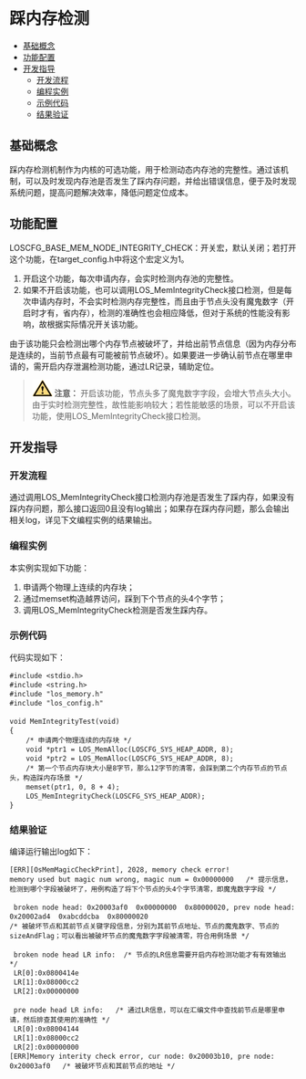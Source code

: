 # 踩内存检测<a name="ZH-CN_TOPIC_0000001124471131"></a>

-   [基础概念](#section17368154517335)
-   [功能配置](#section4696190123420)
-   [开发指导](#section672362973417)
    -   [开发流程](#section026014863416)
    -   [编程实例](#section186311302356)
    -   [示例代码](#section12709533354)
    -   [结果验证](#section81214126369)


## 基础概念<a name="section17368154517335"></a>

踩内存检测机制作为内核的可选功能，用于检测动态内存池的完整性。通过该机制，可以及时发现内存池是否发生了踩内存问题，并给出错误信息，便于及时发现系统问题，提高问题解决效率，降低问题定位成本。

## 功能配置<a name="section4696190123420"></a>

LOSCFG\_BASE\_MEM\_NODE\_INTEGRITY\_CHECK：开关宏，默认关闭；若打开这个功能，在target\_config.h中将这个宏定义为1。

1.  开启这个功能，每次申请内存，会实时检测内存池的完整性。
2.  如果不开启该功能，也可以调用LOS\_MemIntegrityCheck接口检测，但是每次申请内存时，不会实时检测内存完整性，而且由于节点头没有魔鬼数字（开启时才有，省内存），检测的准确性也会相应降低，但对于系统的性能没有影响，故根据实际情况开关该功能。

由于该功能只会检测出哪个内存节点被破坏了，并给出前节点信息（因为内存分布是连续的，当前节点最有可能被前节点破坏）。如果要进一步确认前节点在哪里申请的，需开启内存泄漏检测功能，通过LR记录，辅助定位。

>![](../public_sys-resources/icon-caution.gif) **注意：** 
>开启该功能，节点头多了魔鬼数字字段，会增大节点头大小。由于实时检测完整性，故性能影响较大；若性能敏感的场景，可以不开启该功能，使用LOS\_MemIntegrityCheck接口检测。

## 开发指导<a name="section672362973417"></a>

### 开发流程<a name="section026014863416"></a>

通过调用LOS\_MemIntegrityCheck接口检测内存池是否发生了踩内存，如果没有踩内存问题，那么接口返回0且没有log输出；如果存在踩内存问题，那么会输出相关log，详见下文编程实例的结果输出。

### 编程实例<a name="section186311302356"></a>

本实例实现如下功能：

1.  申请两个物理上连续的内存块；
2.  通过memset构造越界访问，踩到下个节点的头4个字节；
3.  调用LOS\_MemIntegrityCheck检测是否发生踩内存。

### 示例代码<a name="section12709533354"></a>

代码实现如下：

```
#include <stdio.h>
#include <string.h>
#include "los_memory.h"
#include "los_config.h"

void MemIntegrityTest(void)
{
    /* 申请两个物理连续的内存块 */
    void *ptr1 = LOS_MemAlloc(LOSCFG_SYS_HEAP_ADDR, 8);
    void *ptr2 = LOS_MemAlloc(LOSCFG_SYS_HEAP_ADDR, 8);
    /* 第一个节点内存块大小是8字节，那么12字节的清零，会踩到第二个内存节点的节点头，构造踩内存场景 */
    memset(ptr1, 0, 8 + 4);
    LOS_MemIntegrityCheck(LOSCFG_SYS_HEAP_ADDR);
}
```

### 结果验证<a name="section81214126369"></a>

编译运行输出log如下：

```
[ERR][OsMemMagicCheckPrint], 2028, memory check error!
memory used but magic num wrong, magic num = 0x00000000   /* 提示信息，检测到哪个字段被破坏了，用例构造了将下个节点的头4个字节清零，即魔鬼数字字段 */

 broken node head: 0x20003af0  0x00000000  0x80000020, prev node head: 0x20002ad4  0xabcddcba  0x80000020   
/* 被破坏节点和其前节点关键字段信息，分别为其前节点地址、节点的魔鬼数字、节点的sizeAndFlag；可以看出被破坏节点的魔鬼数字字段被清零，符合用例场景 */

 broken node head LR info:  /* 节点的LR信息需要开启内存检测功能才有有效输出 */
 LR[0]:0x0800414e
 LR[1]:0x08000cc2
 LR[2]:0x00000000

 pre node head LR info:   /* 通过LR信息，可以在汇编文件中查找前节点是哪里申请，然后排查其使用的准确性 */
 LR[0]:0x08004144
 LR[1]:0x08000cc2
 LR[2]:0x00000000
[ERR]Memory interity check error, cur node: 0x20003b10, pre node: 0x20003af0   /* 被破坏节点和其前节点的地址 */
```

